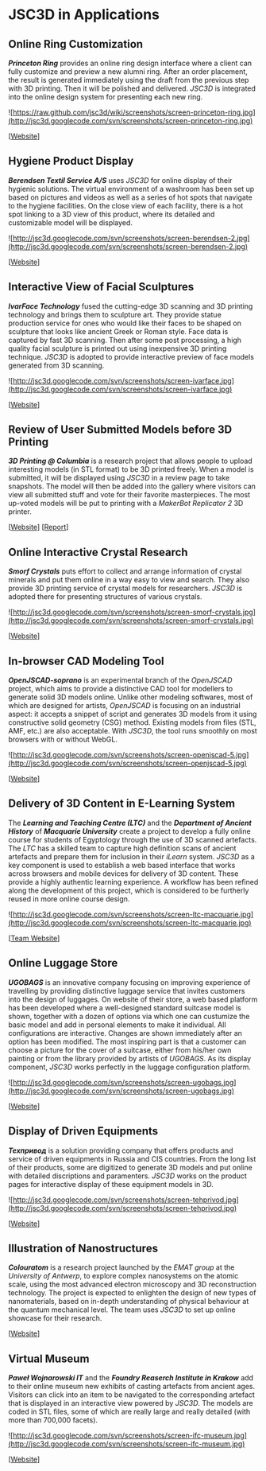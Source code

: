 # JSC3D in Applications #

## Online Ring Customization ##

_**Princeton Ring**_ provides an online ring design interface where a client can fully customize and preview a new alumni ring. After an order placement, the result is generated immediately using the draft from the previous step with 3D printing. Then it will be polished and delivered. _JSC3D_ is integrated into the online design system for presenting each new ring.

![https://raw.github.com/jsc3d/wiki/screenshots/screen-princeton-ring.jpg](http://jsc3d.googlecode.com/svn/screenshots/screen-princeton-ring.jpg)

[[Website](http://www.alumnirings.com)]

## Hygiene Product Display ##

_**Berendsen Textil Service A/S**_ uses _JSC3D_ for online display of their hygienic solutions. The virtual environment of a washroom has been set up based on pictures and videos as well as a series of hot spots that navigate to the hygiene facilities. On the close view of each facility, there is a hot spot linking to a 3D view of this product, where its detailed and customizable model will be displayed.

![http://jsc3d.googlecode.com/svn/screenshots/screen-berendsen-2.jpg](http://jsc3d.googlecode.com/svn/screenshots/screen-berendsen-2.jpg)

[[Website](http://www.berendsen.dk/toiletmiljoeer)]

## Interactive View of Facial Sculptures ##

_**IvarFace Technology**_ fused the cutting-edge 3D scanning and 3D printing technology and brings them to sculpture art. They provide statue production service for ones who would like their faces to be shaped on sculpture that looks like ancient Greek or Roman style. Face data is captured by fast 3D scanning. Then after some post processing, a high quality facial sculpture is printed out using inexpensive 3D printing technique. _JSC3D_ is adopted to provide interactive preview of face models generated from 3D scanning.

![http://jsc3d.googlecode.com/svn/screenshots/screen-ivarface.jpg](http://jsc3d.googlecode.com/svn/screenshots/screen-ivarface.jpg)

[[Website](http://www.ivarface.com/)]

## Review of User Submitted Models before 3D Printing ##

_**3D Printing @ Columbia**_ is a research project that allows people to upload interesting models (in STL format) to be 3D printed freely. When a model is submitted, it will be displayed using _JSC3D_ in a review page to take snapshots. The model will then be added into the gallery where visitors can view all submitted stuff and vote for their favorite masterpieces. The most up-voted models will be put to printing with a _MakerBot Replicator 2_ 3D printer.

[[Website](http://3dprint.cul.columbia.edu/?page_id=1275)] [[Report](https://blogs.cul.columbia.edu/dcip/2012/11/20/jsc3d-what-we-are-using-to-show-3d-models/)]

## Online Interactive Crystal Research ##

_**Smorf Crystals**_ puts effort to collect and arrange information of crystal minerals and put them online in a way easy to view and search. They also provide 3D printing service of crystal models for researchers. _JSC3D_ is adopted there for presenting structures of various crystals.

![http://jsc3d.googlecode.com/svn/screenshots/screen-smorf-crystals.jpg](http://jsc3d.googlecode.com/svn/screenshots/screen-smorf-crystals.jpg)

[[Website](http://www.smorf.nl)]

## In-browser CAD Modeling Tool ##

_**OpenJSCAD-soprano**_ is an experimental branch of the _OpenJSCAD_ project, which aims to provide a distinctive CAD tool for modellers to generate solid 3D models online. Unlike other modeling softwares, most of which are designed for artists, _OpenJSCAD_ is focusing on an industrial aspect: it accepts a snippet of script and generates 3D models from it using constructive solid geometry (CSG) method. Existing models from files (STL, AMF, etc.) are also acceptable. With _JSC3D_, the tool runs smoothly on most browsers with or without WebGL.

![http://jsc3d.googlecode.com/svn/screenshots/screen-openjscad-5.jpg](http://jsc3d.googlecode.com/svn/screenshots/screen-openjscad-5.jpg)

[[Website](http://humu2009.github.io/OpenJSCAD)]

## Delivery of 3D Content in E-Learning System ##

The _**Learning and Teaching Centre (LTC)**_ and the _**Department of Ancient History**_ of _**Macquarie University**_ create a project to develop a fully online course for students of Egyptology through the use of 3D scanned artefacts. The _LTC_ has a skilled team to capture high definition scans of ancient artefacts and prepare them for inclusion in their _iLearn_ system. _JSC3D_ as a key component is used to establish a web based interface that works across browsers and mobile devices for delivery of 3D content. These provide a highly authentic learning experience. A workflow has been refined along the development of this project, which is considered to be furtherly reused in more online course design.

![http://jsc3d.googlecode.com/svn/screenshots/screen-ltc-macquarie.jpg](http://jsc3d.googlecode.com/svn/screenshots/screen-ltc-macquarie.jpg)

[[Team Website](https://staff.mq.edu.au/teaching/workshops_programs/fpp_overview/showcase/3d/)]

## Online Luggage Store ##

_**UGOBAGS**_ is an innovative company focusing on improving experience of travelling by providing distinctive luggage service that invites customers into the design of luggages. On website of their store, a web based platform has been developed where a well-designed standard suitcase model is shown, together with a dozen of options via which one can custumize the basic model and add in personal elements to make it individual. All configurations are interactive. Changes are shown immediately after an option has been modified. The most inspiring part is that a customer can choose a picture for the cover of a suitcase, either from his/her own painting or from the library provided by artists of _UGOBAGS_. As its display component, _JSC3D_ works perfectly in the luggage configuration platform.

![http://jsc3d.googlecode.com/svn/screenshots/screen-ugobags.jpg](http://jsc3d.googlecode.com/svn/screenshots/screen-ugobags.jpg)

[[Website](http://www.ugobags.com/)]

## Display of Driven Equipments ##

_**Техпривод**_ is a solution providing company that offers products and service of driven equipments in Russia and CIS countries. From the long list of their products, some are digitized to generate 3D models and put online with detailed discriptions and paramenters. _JSC3D_ works on the product pages for interactive display of these equipment models in 3D.

![http://jsc3d.googlecode.com/svn/screenshots/screen-tehprivod.jpg](http://jsc3d.googlecode.com/svn/screenshots/screen-tehprivod.jpg)

[[Website](http://tehprivod.ru/)]

## Illustration of Nanostructures ##

_**Colouratom**_ is a research project launched by the _EMAT group_ at the _University of Antwerp_, to explore complex nanosystems on the atomic scale, using the most advanced electron microscopy and 3D reconstruction technology. The project is expected to enlighten the design of new types of nanomaterials, based on in-depth understanding of physical behaviour at the quantum mechanical level. The team uses _JSC3D_ to set up online showcase for their research.

[[Website](http://ematweb.uantwerpen.be/colouratoms/index.html)]

## Virtual Museum ##

_**Paweł Wojnarowski IT**_ and the _**Foundry Reaserch Institute in Krakow**_ add to their online museum new exhibits of casting artefacts from ancient ages. Visitors can click into an item to be navigated to the corresponding artefact that is displayed in an interactive view powered by _JSC3D_. The models are coded in STL files, some of which are really large and really detailed (with more than 700,000 facets).

![http://jsc3d.googlecode.com/svn/screenshots/screen-ifc-museum.jpg](http://jsc3d.googlecode.com/svn/screenshots/screen-ifc-museum.jpg)

[[Website](https://www.iod.krakow.pl/pl/muzeum/all/)]
